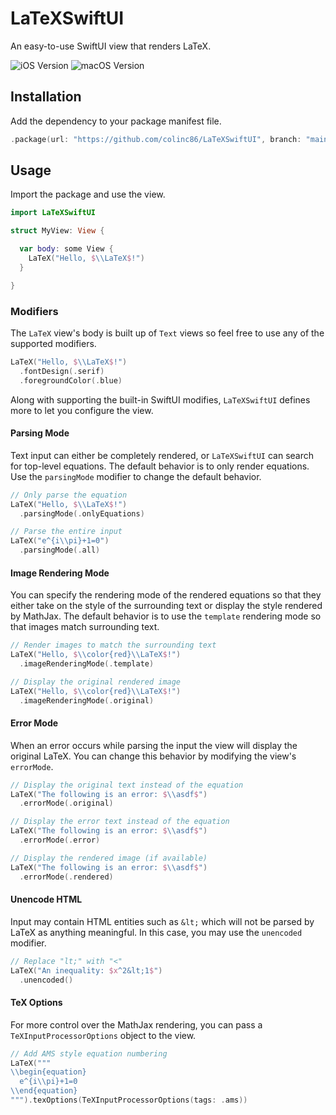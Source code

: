 # LaTeXSwiftUI

An easy-to-use SwiftUI view that renders LaTeX.

![iOS Version](https://img.shields.io/badge/iOS-6.1-informational) ![macOS Version](https://img.shields.io/badge/macOS-13-informational)

## Installation

Add the dependency to your package manifest file.

```swift
.package(url: "https://github.com/colinc86/LaTeXSwiftUI", branch: "main")
```

## Usage

Import the package and use the view.

```swift
import LaTeXSwiftUI

struct MyView: View {

  var body: some View {
    LaTeX("Hello, $\\LaTeX$!")
  }

}
```

### Modifiers

The `LaTeX` view's body is built up of `Text` views so feel free to use any of the supported modifiers.

```swift
LaTeX("Hello, $\\LaTeX$!")
  .fontDesign(.serif)
  .foregroundColor(.blue)
```

Along with supporting the built-in SwiftUI modifies, `LaTeXSwiftUI` defines more to let you configure the view.

#### Parsing Mode

Text input can either be completely rendered, or `LaTeXSwiftUI` can search for top-level equations. The default behavior is to only render equations. Use the `parsingMode` modifier to change the default behavior.

```swift
// Only parse the equation
LaTeX("Hello, $\\LaTeX$!")
  .parsingMode(.onlyEquations)

// Parse the entire input
LaTeX("e^{i\\pi}+1=0")
  .parsingMode(.all)
```

#### Image Rendering Mode

You can specify the rendering mode of the rendered equations so that they either take on the style of the surrounding text or display the style rendered by MathJax. The default behavior is to use the `template` rendering mode so that images match surrounding text.

```swift
// Render images to match the surrounding text
LaTeX("Hello, $\\color{red}\\LaTeX$!")
  .imageRenderingMode(.template)

// Display the original rendered image
LaTeX("Hello, $\\color{red}\\LaTeX$!")
  .imageRenderingMode(.original)
```

#### Error Mode

When an error occurs while parsing the input the view will display the original LaTeX. You can change this behavior by modifying the view's `errorMode`.

```swift
// Display the original text instead of the equation
LaTeX("The following is an error: $\\asdf$")
  .errorMode(.original)

// Display the error text instead of the equation
LaTeX("The following is an error: $\\asdf$")
  .errorMode(.error)

// Display the rendered image (if available)
LaTeX("The following is an error: $\\asdf$")
  .errorMode(.rendered)
```

#### Unencode HTML

Input may contain HTML entities such as `&lt;` which will not be parsed by LaTeX as anything meaningful. In this case, you may use the `unencoded` modifier.

```swift
// Replace "lt;" with "<"
LaTeX("An inequality: $x^2&lt;1$")
  .unencoded()
```

#### TeX Options

For more control over the MathJax rendering, you can pass a `TeXInputProcessorOptions` object to the view.

```swift
// Add AMS style equation numbering
LaTeX("""
\\begin{equation}
  e^{i\\pi}+1=0
\\end{equation}
""").texOptions(TeXInputProcessorOptions(tags: .ams))
```
